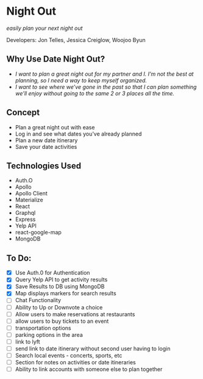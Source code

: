 # Night Out

_easily plan your next night out_

Developers: Jon Telles, Jessica Creiglow, Woojoo Byun

## Why Use Date Night Out?
* _I want to plan a great night out for my partner and I. I’m not the best at planning, so I need a way to keep myself organized._
* _I want to see where we’ve gone in the past so that I can plan something we’ll enjoy without going to the same 2 or 3 places all the time._


## Concept
* Plan a great night out with ease
* Log in and see what dates you’ve already planned
* Plan a new date itinerary
* Save your date activities

## Technologies Used
* Auth.O
* Apollo
* Apollo Client
* Materialize
* React
* Graphql
* Express
* Yelp API
* react-google-map
* MongoDB

## To Do: 
- [x] Use Auth.0 for Authentication
- [x] Query Yelp API to get activity results
- [x] Save Results to DB using MongoDB
- [x] Map displays markers for search results
- [ ] Chat Functionality
- [ ] Ability to Up or Downvote a choice
- [ ] Allow users to make reservations at restaurants
- [ ] allow users to buy tickets to an event
- [ ] transportation options
- [ ] parking options in the area
- [ ] link to lyft
- [ ] send link to date itinerary without second user having to login
- [ ] Search local events - concerts, sports, etc
- [ ] Section for notes on activities or date itineraries
- [ ] Ability to link accounts with someone else to plan together
